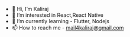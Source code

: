 - 👋 Hi, I’m Kaliraj
- 👀 I’m interested in React,React Native
- 🌱 I’m currently learning - Flutter, Nodejs
- 📫 How to reach me - mail4kaliraj@gmail.com

<!---
KalirajEngineer/KalirajEngineer is a ✨ special ✨ repository because its `README.md` (this file) appears on your GitHub profile.
You can click the Preview link to take a look at your changes.
--->
